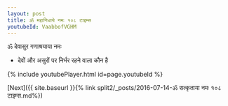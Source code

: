 ```yaml
---
layout: post
title: ॐ महानिधाये नमः १०८ टाइम्स
youtubeId: VaabbofVGHM
---
```

 
 
 ॐ देवासुर गणाश्रयाया नमः  
 
 -  देवों और असुरों पर निर्भर रहने वाला कौन है 
 
  
 
  
 
 
 
 
 
 


{% include youtubePlayer.html id=page.youtubeId %}
 
[Next]({{ site.baseurl }}{% link  split2/_posts/2016-07-14-ॐ सत्कृताया नमः १०८ टाइम्स.md%})
 
